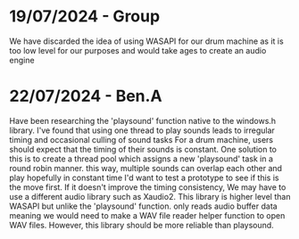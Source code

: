# 19/07/2024 - Group
We have discarded the idea of using WASAPI for our drum machine as it is too low level for our purposes and would take ages to create an audio engine
# 22/07/2024 - Ben.A
Have been researching the 'playsound' function native to the windows.h library. I've found that using one thread to play sounds leads to irregular timing and occasional culling of sound tasks
For a drum machine, users should expect that the timing of their sounds is constant.
One solution to this is to create a thread pool which assigns a new 'playsound' task in a round robin manner. this way, multiple sounds can overlap each other and play hopefully in constant time
I'd want to test a prototype to see if this is the move first. If it doesn't improve the timing consistency, We may have to use a different audio library such as Xaudio2.
This library is higher level than WASAPI but unlike the 'playsound' function. only reads audio buffer data meaning we would need to make a WAV file reader helper function to open WAV files. 
However, this library should be more reliable than playsound.